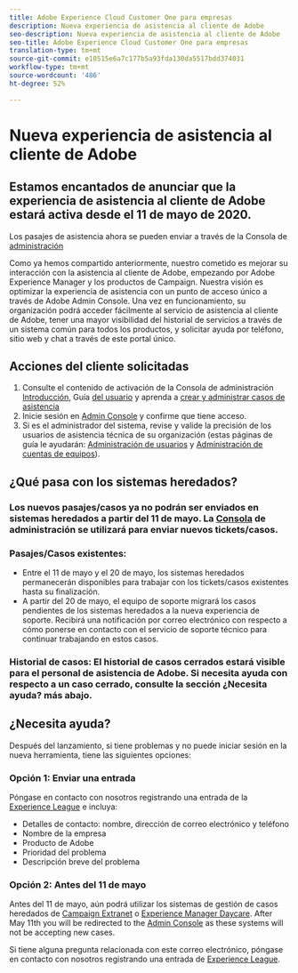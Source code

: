 ```yaml
---
title: Adobe Experience Cloud Customer One para empresas
description: Nueva experiencia de asistencia al cliente de Adobe
seo-description: Nueva experiencia de asistencia al cliente de Adobe
seo-title: Adobe Experience Cloud Customer One para empresas
translation-type: tm+mt
source-git-commit: e10515e6a7c177b5a93fda130da5517bdd374031
workflow-type: tm+mt
source-wordcount: '486'
ht-degree: 52%

---
```



# Nueva experiencia de asistencia al cliente de Adobe

## Estamos encantados de anunciar que la experiencia de asistencia al cliente de Adobe estará activa desde el 11 de mayo de 2020.

Los pasajes de asistencia ahora se pueden enviar a través de la Consola de [administración](https://adminconsole.adobe.com/)

Como ya hemos compartido anteriormente, nuestro cometido es mejorar su interacción con la asistencia al cliente de Adobe, empezando por Adobe Experience Manager y los productos de Campaign. Nuestra visión es optimizar la experiencia de asistencia con un punto de acceso único a través de Adobe Admin Console. Una vez en funcionamiento, su organización podrá acceder fácilmente al servicio de asistencia al cliente de Adobe, tener una mayor visibilidad del historial de servicios a través de un sistema común para todos los productos, y solicitar ayuda por teléfono, sitio web y chat a través de este portal único.

## Acciones del cliente solicitadas

1. Consulte el contenido de activación de la Consola de administración [Introducción](https://helpx.adobe.com/es/enterprise/get-started.html), Guía [del usuario](https://helpx.adobe.com/es/enterprise/managing/user-guide.html) y aprenda a [crear y administrar casos de asistencia](https://helpx.adobe.com/enterprise/using/support-and-expert-services.html)
1. Inicie sesión en [Admin Console](https://adminconsole.adobe.com/) y confirme que tiene acceso.
1. Si es el administrador del sistema, revise y valide la precisión de los usuarios de asistencia técnica de su organización (estas páginas de guía le ayudarán: [Administración de usuarios](https://helpx.adobe.com/es/enterprise/using/users.html) y [Administración de cuentas de equipos](https://helpx.adobe.com/es/enterprise/using/accounts.html)).

## ¿Qué pasa con los sistemas heredados?

### Los nuevos pasajes/casos ya no podrán ser enviados en sistemas heredados a partir del 11 de mayo.  La [Consola](https://adminconsole.adobe.com/) de administración se utilizará para enviar nuevos tickets/casos.

### Pasajes/Casos existentes:
* Entre el 11 de mayo y el 20 de mayo, los sistemas heredados permanecerán disponibles para trabajar con los tickets/casos existentes hasta su finalización.
* A partir del 20 de mayo, el equipo de soporte migrará los casos pendientes de los sistemas heredados a la nueva experiencia de soporte.  Recibirá una notificación por correo electrónico con respecto a cómo ponerse en contacto con el servicio de soporte técnico para continuar trabajando en estos casos.

### Historial de casos: El historial de casos cerrados estará visible para el personal de asistencia de Adobe.  Si necesita ayuda con respecto a un caso cerrado, consulte la sección ¿Necesita ayuda? más abajo.

## ¿Necesita ayuda?

Después del lanzamiento, si tiene problemas y no puede iniciar sesión en la nueva herramienta, tiene las siguientes opciones:

### Opción 1: Enviar una entrada

Póngase en contacto con nosotros registrando una entrada de la [Experience League](https://experienceleague.adobe.com/?support-solution=General#support) e incluya:

* Detalles de contacto: nombre, dirección de correo electrónico y teléfono
* Nombre de la empresa
* Producto de Adobe
* Prioridad del problema
* Descripción breve del problema

### Opción 2: Antes del 11 de mayo

Antes del 11 de mayo, aún podrá utilizar los sistemas de gestión de casos heredados de [Campaign Extranet](https://support.neolane.net/webApp/extranetLogin) o [Experience Manager Daycare](https://daycare.day.com/home.html).  After May 11th you will be redirected to the [Admin Console](https://adminconsole.adobe.com/) as these systems will not be accepting new cases.


Si tiene alguna pregunta relacionada con este correo electrónico, póngase en contacto con nosotros registrando una entrada de [Experience League](https://experienceleague.adobe.com/?support-solution=General#support).
